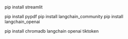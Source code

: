pip install streamlit

<!-- pip install pinecone -->
pip install pypdf
pip install langchain_community
pip install langchain_openai

pip install chromadb langchain openai tiktoken
